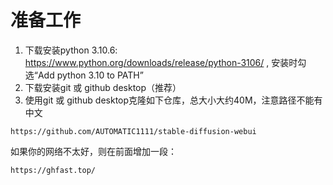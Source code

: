 # 准备工作
1. 下载安装python 3.10.6: https://www.python.org/downloads/release/python-3106/ , 安装时勾选“Add python 3.10 to PATH”
2. 下载安装git 或 github desktop（推荐）
3. 使用git 或 github desktop克隆如下仓库，总大小大约40M，注意路径不能有中文
```
https://github.com/AUTOMATIC1111/stable-diffusion-webui
```
如果你的网络不太好，则在前面增加一段：
```
https://ghfast.top/
```